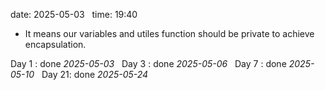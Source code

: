 date: 2025-05-03  
time: 19:40  

  - It means our variables and utiles function should be private to achieve encapsulation.

Day 1 : done *2025-05-03*  
Day 3 : done *2025-05-06*  
Day 7 : done *2025-05-10*  
Day 21: done *2025-05-24*